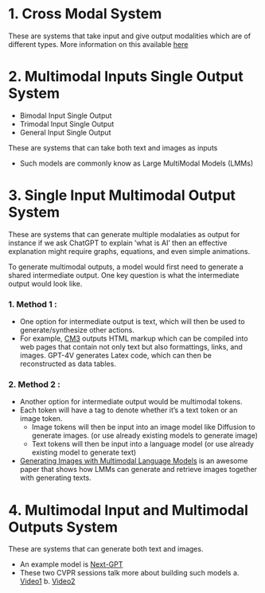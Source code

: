 # 1. Cross Modal System
These are systems that take input and give output modalities which are of different types. More information on this available [here](https://github.com/khetansarvesh/multimodal_ai/tree/main/cross_modal)

# 2. Multimodal Inputs Single Output System 
- Bimodal Input Single Output
- Trimodal Input Single Output
- General Input Single Output


These are systems that can take both text and images as inputs
- Such models are commonly know as Large MultiModal Models (LMMs) 


# 3. Single Input Multimodal Output System
These are systems that can generate multiple modalaties as output for instance if we ask ChatGPT to explain ’what is AI’ then an effective explanation might require graphs, equations, and even simple animations.

To generate multimodal outputs, a model would first need to generate a shared intermediate output. One key question is what the intermediate output would look like.

### 1. Method 1 : 
- One option for intermediate output is text, which will then be used to generate/synthesize other actions.
- For example, [CM3](https://arxiv.org/abs/2201.07520) outputs HTML markup which can be compiled into web pages that contain not only text but also formattings, links, and images. GPT-4V generates Latex code, which can then be reconstructed as data tables.

### 2. Method 2 : 
- Another option for intermediate output would be multimodal tokens.
- Each token will have a tag to denote whether it’s a text token or an image token. 
  - Image tokens will then be input into an image model like Diffusion to generate images. (or use already existing models to generate image)
  - Text tokens will then be input into a language model (or use already existing model to generate text)
- [Generating Images with Multimodal Language Models](https://arxiv.org/abs/2305.17216) is an awesome paper that shows how LMMs can generate and retrieve images together with generating texts.




# 4. Multimodal Input and Multimodal Outputs System
These are systems that can generate both text and images.
- An example model is [Next-GPT](https://next-gpt.github.io/)
- These two CVPR sessions talk more about building such models
  a. [Video1](https://www.youtube.com/watch?v=pHBT3zXxQX8)
  b. [Video2](https://www.youtube.com/watch?v=mkI7EPD1vp8)

